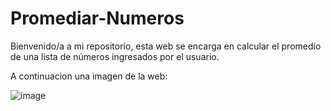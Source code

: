 # Promediar-Numeros
Bienvenido/a a mi repositorio, esta web se encarga en calcular el promedio de una lista de números ingresados por el usuario.

A continuacion una imagen de la web:

 ![image](https://github.com/zaratejoselin594/Promediar-Numeros/assets/128331810/6b13001c-4921-4a1a-a7e5-f3afbc17e747)
